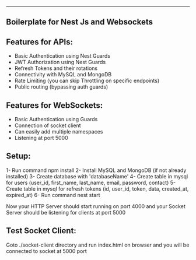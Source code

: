------------------------------------------------------------------------------
Boilerplate for Nest Js and Websockets
------------------------------------------------------------------------------

Features for APIs:
----------------------------------------------------
- Basic Authentication using Nest Guards
- JWT Authorization using Nest Guards
- Refresh Tokens and their rotations
- Connectivity with MySQL and MongoDB
- Rate Limiting (you can skip Throttling on specific endpoints)
- Public routing (bypassing auth guards)

Features for WebSockets:
----------------------------------------------------
- Basic Authentication using Guards
- Connection of socket client
- Can easily add multiple namespaces
- Listening at port 5000


Setup:
----------------------------------------------------
1- Run command npm install
2- Install MySQL and MongoDB (if not already installed)
3- Create database with 'databaseName'
4- Create table in mysql for users (user_id, first_name, last_name, email, password, contact)
5- Create table in mysql for refresh tokens (id, user_id, token, data, created_at, expired_at)
6- Run command nest start


Now your HTTP Server should start running on port 4000 and your Socket Server should be listening for clients at port 5000


Test Socket Client:
----------------------------------------------------
Goto ./socket-client directory and run index.html on browser and you will be connected to socket at 5000 port